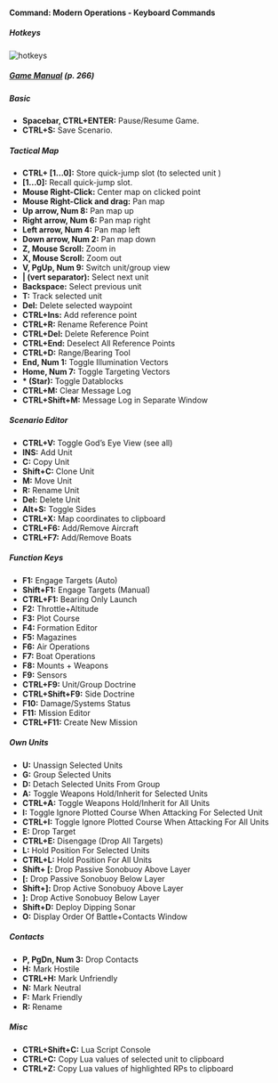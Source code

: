 #### Command: Modern Operations - Keyboard Commands

##### Hotkeys

![hotkeys](https://github.com/GrandStrategos/Command_Resources/assets/133597501/bdfb6d12-02e9-426e-ba7b-9f513c69f4a0)

##### [**Game Manual**](https://www.matrixgames.com/amazon/PDF/CMO/CMO_manual_EBOOK.pdf) *(p. 266)* 

##### Basic

* **Spacebar, CTRL+ENTER:** Pause/Resume Game.
* **CTRL+S:** Save Scenario.

##### Tactical Map

* **CTRL+ [1...0]:** Store quick-jump slot (to selected unit )
* **[1...0]:** Recall quick-jump slot.
* **Mouse Right-Click:** Center map on clicked point
* **Mouse Right-Click and drag:** Pan map
* **Up arrow, Num 8:** Pan map up
* **Right arrow, Num 6:** Pan map right
* **Left arrow, Num 4:** Pan map left
* **Down arrow, Num 2:** Pan map down
* **Z, Mouse Scroll:** Zoom in
* **X, Mouse Scroll:** Zoom out
* **V, PgUp, Num 9:** Switch unit/group view
* **| (vert separator):** Select next unit
* **Backspace:** Select previous unit
* **T:** Track selected unit
* **Del:** Delete selected waypoint
* **CTRL+Ins:** Add reference point
* **CTRL+R:** Rename Reference Point
* **CTRL+Del:** Delete Reference Point
* **CTRL+End:** Deselect All Reference Points
* **CTRL+D:** Range/Bearing Tool
* **End, Num 1:** Toggle Illumination Vectors
* **Home, Num 7:** Toggle Targeting Vectors
* **\* (Star):** Toggle Datablocks
* **CTRL+M:** Clear Message Log
* **CTRL+Shift+M:** Message Log in Separate Window

##### Scenario Editor

* **CTRL+V:** Toggle God’s Eye View (see all)
* **INS:** Add Unit
* **C:** Copy Unit
* **Shift+C:** Clone Unit
* **M:** Move Unit
* **R:** Rename Unit
* **Del:** Delete Unit
* **Alt+S:** Toggle Sides
* **CTRL+X:** Map coordinates to clipboard
* **CTRL+F6:** Add/Remove Aircraft
* **CTRL+F7:** Add/Remove Boats

##### Function Keys

* **F1:** Engage Targets (Auto)
* **Shift+F1:** Engage Targets (Manual)
* **CTRL+F1:** Bearing Only Launch
* **F2:** Throttle+Altitude
* **F3:** Plot Course
* **F4:** Formation Editor
* **F5:** Magazines
* **F6:** Air Operations
* **F7:** Boat Operations
* **F8:** Mounts + Weapons
* **F9:** Sensors
* **CTRL+F9:** Unit/Group Doctrine
* **CTRL+Shift+F9:** Side Doctrine
* **F10:** Damage/Systems Status
* **F11:** Mission Editor
* **CTRL+F11:** Create New Mission

##### Own Units

* **U:** Unassign Selected Units
* **G:** Group Selected Units
* **D:** Detach Selected Units From Group
* **A:** Toggle Weapons Hold/Inherit for Selected Units
* **CTRL+A:** Toggle Weapons Hold/Inherit for All Units
* **I:** Toggle Ignore Plotted Course When Attacking For Selected Unit
* **CTRL+I:** Toggle Ignore Plotted Course When Attacking For All Units
* **E:** Drop Target
* **CTRL+E:** Disengage (Drop All Targets)
* **L:** Hold Position For Selected Units
* **CTRL+L:** Hold Position For All Units
* **Shift+ [:** Drop Passive Sonobuoy Above Layer
* **[:** Drop Passive Sonobuoy Below Layer
* **Shift+]:** Drop Active Sonobuoy Above Layer
* **]:** Drop Active Sonobuoy Below Layer
* **Shift+D:** Deploy Dipping Sonar
* **O:** Display Order Of Battle+Contacts Window 

##### Contacts

* **P, PgDn, Num 3:** Drop Contacts
* **H:** Mark Hostile
* **CTRL+H:** Mark Unfriendly
* **N:** Mark Neutral
* **F:** Mark Friendly
* **R:** Rename

##### Misc 

* **CTRL+Shift+C:** Lua Script Console
* **CTRL+C:** Copy Lua values of selected unit to clipboard
* **CTRL+Z:** Copy Lua values of highlighted RPs to clipboard

